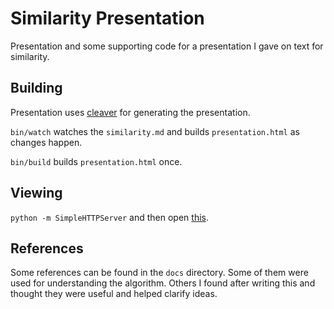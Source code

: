 # Similarity Presentation

Presentation and some supporting code for a presentation I gave on
text for similarity.

## Building

Presentation uses [cleaver](https://github.com/jdan/cleaver) for
generating the presentation.

`bin/watch` watches the `similarity.md` and builds `presentation.html` as changes happen.

`bin/build` builds `presentation.html` once.

## Viewing

`python -m SimpleHTTPServer` and then open [this](http://localhost:8000/presentation.html).

## References

Some references can be found in the `docs` directory. Some of them
were used for understanding the algorithm. Others I found after
writing this and thought they were useful and helped clarify ideas.
